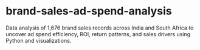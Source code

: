 # brand-sales-ad-spend-analysis
Data analysis of 1,676 brand sales records across India and South Africa to uncover ad spend efficiency, ROI, return patterns, and sales drivers using Python and visualizations.

